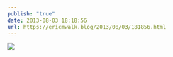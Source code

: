 ```yaml
---
publish: "true"
date: 2013-08-03 18:18:56
url: https://ericmwalk.blog/2013/08/03/181856.html
---
```



![](https://ericmwalk.blog/uploads/2022/138d81814f.jpg)